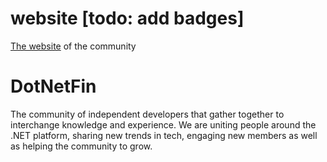 # website [todo: add badges]
[The website](https://dotnetfin.com) of the community

# DotNetFin
The community of independent developers that gather together to interchange knowledge and experience. We are uniting people around the .NET platform, sharing new trends in tech, engaging new members as well as helping the community to grow.

